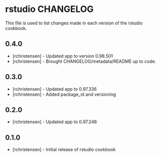 rstudio CHANGELOG
=================

This file is used to list changes made in each version of the rstudio cookbook.

0.4.0
-----
- [rchristensen] - Updated app to version 0.98.501
- [rchristensen] - Brought CHANGELOG/metadata/README up to code.

0.3.0
-----
- [rchristensen] - Updated app to 0.97.336
- [rchristensen] - Added package_id and versioning

0.2.0
-----
- [rchristensen] - Updated app to 0.97.248

0.1.0
-----
- [rchristensen] - Initial release of rstudio cookbook